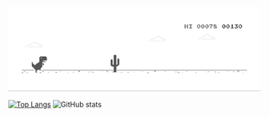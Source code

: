 ![image](https://github.com/NUISTGY/NUISTGY/blob/main/dino.gif)

[![Top Langs](https://github-readme-stats.vercel.app/api/top-langs/?username=NUISTGY&layout=compact&theme=radical&card_width=750)](https://github.com/anuraghazra/github-readme-stats)
![GitHub stats](https://github-readme-stats.vercel.app/api?username=NUISTGY&show_icons=true&theme=radical&line_height=20&include_all_commits=true&count_private=true)
